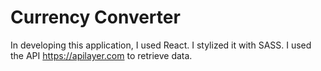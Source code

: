 # Currency Converter

In developing this application, I used React. 
I stylized it with SASS.
I used the API https://apilayer.com to retrieve data.


